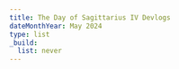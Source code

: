 ```yaml
---
title: The Day of Sagittarius IV Devlogs
dateMonthYear: May 2024
type: list
_build:
  list: never
---
```


